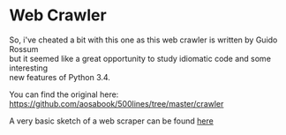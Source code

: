 Web Crawler
==================

So, i've cheated a bit with this one as this web crawler is written by Guido Rossum  
but it seemed like a great opportunity to study idiomatic code and some interesting  
new features of Python 3.4.

You can find the original here: https://github.com/aosabook/500lines/tree/master/crawler

A very basic sketch of a web scraper can be found [here](https://github.com/mikar/60-days-of-code/tree/master/oop/datastructs/scraping)